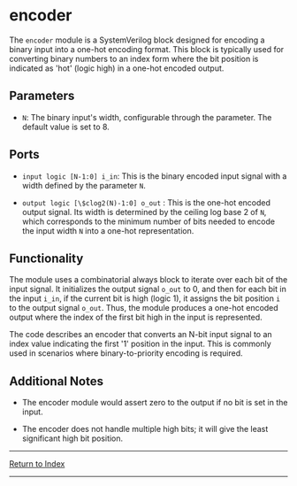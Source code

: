 # encoder

The `encoder` module is a SystemVerilog block designed for encoding a binary input into a one-hot encoding format. This block is typically used for converting binary numbers to an index form where the bit position is indicated as 'hot' (logic high) in a one-hot encoded output.

## Parameters

- `N`: The binary input's width, configurable through the parameter. The default value is set to 8.

## Ports

- `input logic [N-1:0] i_in`: This is the binary encoded input signal with a width defined by the parameter `N`.

- `output logic [\$clog2(N)-1:0] o_out` : This is the one-hot encoded output signal. Its width is determined by the ceiling log base 2 of `N`, which corresponds to the minimum number of bits needed to encode the input width `N` into a one-hot representation.

## Functionality

The module uses a combinatorial always block to iterate over each bit of the input signal. It initializes the output signal `o_out` to 0, and then for each bit in the input `i_in`, if the current bit is high (logic 1), it assigns the bit position `i` to the output signal `o_out`. Thus, the module produces a one-hot encoded output where the index of the first bit high in the input is represented.

The code describes an encoder that converts an N-bit input signal to an index value indicating the first '1' position in the input. This is commonly used in scenarios where binary-to-priority encoding is required.

## Additional Notes

- The encoder module would assert zero to the output if no bit is set in the input.

- The encoder does not handle multiple high bits; it will give the least significant high bit position.

---

[Return to Index](index.md)

---
